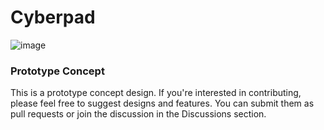 # Cyberpad

![image](https://github.com/user-attachments/assets/5e1f4dd0-52ba-46d2-a1d6-5319ea6930ba)

### Prototype Concept

This is a prototype concept design. If you're interested in contributing, please feel free to suggest designs and features. You can submit them as pull requests or join the discussion in the Discussions section.

